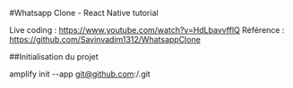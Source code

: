 #Whatsapp Clone - React Native tutorial

Live coding : https://www.youtube.com/watch?v=HdLbavvfflQ
Référence : https://github.com/Savinvadim1312/WhatsappClone

##Initialisation du projet

amplify init --app git@github.com:<github-username>/<repository-name>.git
